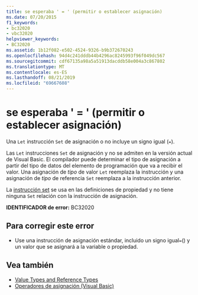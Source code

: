 ```yaml
---
title: se esperaba ' = ' (permitir o establecer asignación)
ms.date: 07/20/2015
f1_keywords:
- bc32020
- vbc32020
helpviewer_keywords:
- BC32020
ms.assetid: 1b12f082-e502-4524-9326-b9b372670243
ms.openlocfilehash: 94d4c241dddb44b4296ac8245993f96f049dc567
ms.sourcegitcommit: cdf67135a98a5a51913dacddb58e004a3c867802
ms.translationtype: MT
ms.contentlocale: es-ES
ms.lasthandoff: 08/21/2019
ms.locfileid: "69667608"
---
```

# <a name="-expected-let-or-set-assignment"></a>se esperaba ' = ' (permitir o establecer asignación)
Una `Let` instrucción `Set` de asignación o no incluye un signo igual (`=`).  
  
 Las `Let` instrucciones `Set` de asignación y no se admiten en la versión actual de Visual Basic. El compilador puede determinar el tipo de asignación a partir del tipo de datos del elemento de programación que va a recibir el valor. Una asignación de *tipo* de valor `Let` reemplaza la instrucción y una asignación de *tipo* de referencia `Set` reemplaza a la instrucción anterior.  
  
 La [instrucción set](../../visual-basic/language-reference/statements/set-statement.md) se usa en las definiciones de propiedad y no tiene ninguna `Set` relación con la instrucción de asignación.  
  
 **IDENTIFICADOR de error:** BC32020  
  
## <a name="to-correct-this-error"></a>Para corregir este error  
  
- Use una instrucción de asignación estándar, incluido un signo igual`=`() y un valor que se asignará a la variable o propiedad.  
  
## <a name="see-also"></a>Vea también

- [Value Types and Reference Types](../../visual-basic/programming-guide/language-features/data-types/value-types-and-reference-types.md)
- [Operadores de asignación (Visual Basic)](../language-reference/operators/assignment-operators.md)
